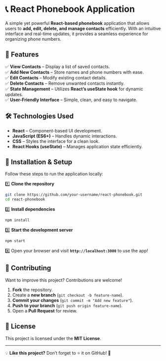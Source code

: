 # 📞 React Phonebook Application

A simple yet powerful **React-based phonebook** application that allows users to **add, edit, delete, and manage contacts** efficiently. With an intuitive interface and real-time updates, it provides a seamless experience for organizing phone numbers.

## 🚀 Features

✅ **View Contacts** – Display a list of saved contacts.  
✅ **Add New Contacts** – Store names and phone numbers with ease.  
✅ **Edit Contacts** – Modify existing contact details.  
✅ **Delete Contacts** – Remove unwanted contacts instantly.  
✅ **State Management** – Utilizes **React’s useState hook** for dynamic updates.  
✅ **User-Friendly Interface** – Simple, clean, and easy to navigate.

## 🛠 Technologies Used

- **React** – Component-based UI development.
- **JavaScript (ES6+)** – Handles dynamic interactions.
- **CSS** – Styles the interface for a clean look.
- **React Hooks (useState)** – Manages application state efficiently.

## 📌 Installation & Setup

Follow these steps to run the application locally:

1️⃣ **Clone the repository**

```sh
git clone https://github.com/your-username/react-phonebook.git
cd react-phonebook
```

2️⃣ **Install dependencies**

```sh
npm install
```

3️⃣ **Start the development server**

```sh
npm start
```

4️⃣ Open your browser and visit **`http://localhost:3000`** to use the app!

## 🤝 Contributing

Want to improve this project? Contributions are welcome!

1. **Fork** the repository.
2. Create a **new branch** (`git checkout -b feature-name`).
3. **Commit your changes** (`git commit -m "Add new feature"`).
4. **Push to your branch** (`git push origin feature-name`).
5. Open a **Pull Request** for review.

## 📜 License

This project is licensed under the **MIT License**.

---

💡 **Like this project?** Don’t forget to ⭐ it on GitHub! 🚀
